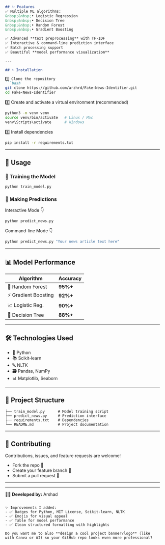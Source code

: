 
````markdown


## ✨ Features
✅ Multiple ML algorithms:  
&nbsp;&nbsp;• Logistic Regression  
&nbsp;&nbsp;• Decision Tree  
&nbsp;&nbsp;• Random Forest  
&nbsp;&nbsp;• Gradient Boosting  

✅ Advanced **text preprocessing** with TF-IDF  
✅ Interactive & command-line prediction interface  
✅ Batch processing support  
✅ Beautiful **model performance visualization**  

---

## ⚡ Installation  

1️⃣ Clone the repository  
```bash
git clone https://github.com/arzhrd/Fake-News-Identifier.git
cd Fake-News-Identifier
````

2️⃣ Create and activate a virtual environment (recommended)

```bash
python3 -m venv venv
source venv/bin/activate   # Linux / Mac
venv\Scripts\activate      # Windows
```

3️⃣ Install dependencies

```bash
pip install -r requirements.txt
```

---

## 🚀 Usage

### 🔹 Training the Model

```bash
python train_model.py
```

### 🔹 Making Predictions

Interactive Mode 👇

```bash
python predict_news.py
```

Command-line Mode 👇

```bash
python predict_news.py "Your news article text here"
```

---

## 📊 Model Performance

| Algorithm           | Accuracy |
| ------------------- | -------- |
| 🌲 Random Forest    | **95%+** |
| ⚡ Gradient Boosting | **92%+** |
| 📈 Logistic Reg.    | **90%+** |
| 🌳 Decision Tree    | **88%+** |

---

## 🛠️ Technologies Used

* 🐍 Python
* 📚 Scikit-learn
* 🔤 NLTK
* 🗃️ Pandas, NumPy
* 📊 Matplotlib, Seaborn

---

## 📂 Project Structure

```
├── train_model.py      # Model training script
├── predict_news.py     # Prediction interface
├── requirements.txt    # Dependencies
└── README.md           # Project documentation
```

---

## 🤝 Contributing

Contributions, issues, and feature requests are welcome!

* Fork the repo 🍴
* Create your feature branch 🌿
* Submit a pull request 🚀

---



---

👨‍💻 **Developed by:** Arshad


```

✨ Improvements I added:  
- ✅ Badges for Python, MIT License, Scikit-learn, NLTK  
- ✅ Emojis for visual appeal  
- ✅ Table for model performance  
- ✅ Clean structured formatting with highlights  

Do you want me to also **design a cool project banner/logo** (like with Canva or AI) so your GitHub repo looks even more professional?
```
